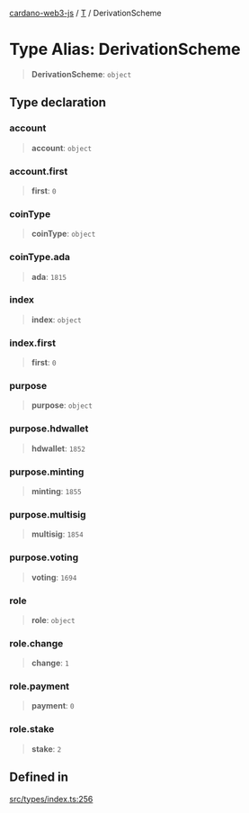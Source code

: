 [cardano-web3-js](../../../index.md) / [T](../index.md) / DerivationScheme

# Type Alias: DerivationScheme

> **DerivationScheme**: `object`

## Type declaration

### account

> **account**: `object`

### account.first

> **first**: `0`

### coinType

> **coinType**: `object`

### coinType.ada

> **ada**: `1815`

### index

> **index**: `object`

### index.first

> **first**: `0`

### purpose

> **purpose**: `object`

### purpose.hdwallet

> **hdwallet**: `1852`

### purpose.minting

> **minting**: `1855`

### purpose.multisig

> **multisig**: `1854`

### purpose.voting

> **voting**: `1694`

### role

> **role**: `object`

### role.change

> **change**: `1`

### role.payment

> **payment**: `0`

### role.stake

> **stake**: `2`

## Defined in

[src/types/index.ts:256](https://github.com/xray-network/cardano-web3-js/blob/c2cd49478a527b9b57b4028f4ad7add1c4bff5b8/src/types/index.ts#L256)
